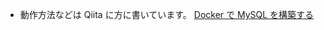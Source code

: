 - 動作方法などは Qiita に方に書いています。
  [Docker で MySQL を構築する](https://qiita.com/hinaqiita/items/2e70ffad727a511210a7)
